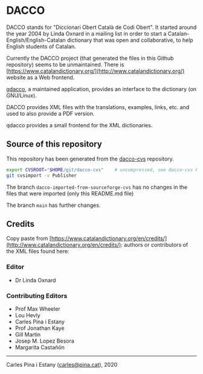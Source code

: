 # DACCO
DACCO stands for "Diccionari Obert Català de Codi Obert". It started around the year 2004 by Linda Oxnard in a mailing list in order to start a Catalan-English/English-Catalan dictionary that was open and collaborative, to help English students of Catalan.

Currently the DACCO project (that generated the files in this Github repository) seems to be unmaintained. There is [https://www.catalandictionary.org/](http://www.catalandictionary.org/) website as a Web frontend.

[qdacco](https://github.com/cpina/qdacco), a maintained application, provides an interface to the dictionary (on GNU/Linux).

DACCO provides XML files with the translations, examples, links, etc. and used to also provide a PDF version.

qdacco provides a small frontend for the XML dictionaries.

## Source of this repository
This repository has been generated from the [dacco-cvs](https://github.com/cpina/dacco-cvs) repository.
```sh
export CVSROOT="$HOME/git/dacco-cvs"	# uncompressed, see dacco-cvs README.md
git cvsimport -v Publisher
```

The branch `dacco-imported-from-sourceforge-cvs` has no changes in the files that were imported (only this README.md file)

The branch `main` has further changes.

## Credits
Copy paste from [https://www.catalandictionary.org/en/credits/](http://www.catalandictionary.org/en/credits/): authors or contributors of the XML files found here:

### Editor
 * Dr Linda Oxnard

### Contributing Editors
 * Prof Max Wheeler
 * Lou Hevly
 * Carles Pina i Estany
 * Prof Jonathan Kaye
 * Gill Martin
 * Josep M. Lopez Besora
 * Margarita Castañón

---

Carles Pina i Estany (carles@pina.cat), 2020
